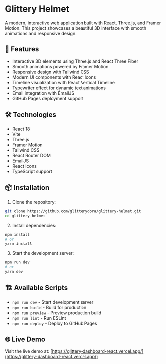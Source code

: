 # Glittery Helmet

A modern, interactive web application built with React, Three.js, and Framer Motion. This project showcases a beautiful 3D interface with smooth animations and responsive design.

## 🚀 Features

- Interactive 3D elements using Three.js and React Three Fiber
- Smooth animations powered by Framer Motion
- Responsive design with Tailwind CSS
- Modern UI components with React Icons
- Timeline visualization with React Vertical Timeline
- Typewriter effect for dynamic text animations
- Email integration with EmailJS
- GitHub Pages deployment support

## 🛠️ Technologies

- React 18
- Vite
- Three.js
- Framer Motion
- Tailwind CSS
- React Router DOM
- EmailJS
- React Icons
- TypeScript support

## 📦 Installation

1. Clone the repository:
```bash
git clone https://github.com/glitterydora/glittery-helmet.git
cd glittery-helmet
```

2. Install dependencies:
```bash
npm install
# or
yarn install
```

3. Start the development server:
```bash
npm run dev
# or
yarn dev
```

## 🏗️ Available Scripts

- `npm run dev` - Start development server
- `npm run build` - Build for production
- `npm run preview` - Preview production build
- `npm run lint` - Run ESLint
- `npm run deploy` - Deploy to GitHub Pages

## 🌐 Live Demo

Visit the live demo at: [https://glittery-dashboard-react.vercel.app/](https://glittery-dashboard-react.vercel.app/)
